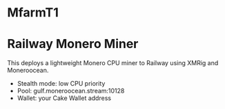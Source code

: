 # MfarmT1
# Railway Monero Miner

This deploys a lightweight Monero CPU miner to Railway using XMRig and Moneroocean.

- Stealth mode: low CPU priority
- Pool: gulf.moneroocean.stream:10128
- Wallet: your Cake Wallet address
